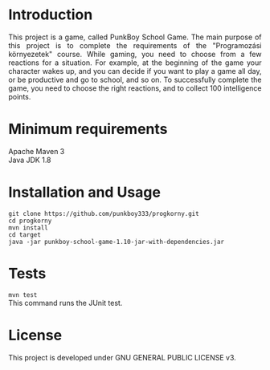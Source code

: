 <h1>Introduction</h1>

<p style="text-align: justify">This project is a game, called PunkBoy School Game.  The main purpose of this project is to complete the requirements of the "Programozási környezetek" course.
While gaming, you need to choose from a few reactions for a situation. 
For example, at the beginning of the game your character wakes up, and you can decide if you want to play a game all day, or be productive and go to school, and so on.
To successfully complete the game, you need to choose the right reactions, and to collect 100 intelligence points.</p>

<h1>Minimum requirements</h1>

Apache Maven 3 
<br>
Java JDK 1.8 

<h1>Installation and Usage</h1>
<code>git clone <link>https://github.com/punkboy333/progkorny.git</link></code>
<br>
<code>cd progkorny</code>
<br>
<code>mvn install </code>
<br>
<code>cd target</code>
<br>
<code>java -jar punkboy-school-game-1.10-jar-with-dependencies.jar</code>

<h1>Tests</h1>

<code>mvn test</code>
<br>
This command runs the JUnit test.

<h1>License</h1>
This project is developed under GNU GENERAL PUBLIC LICENSE v3.


  

